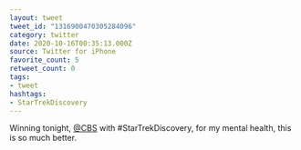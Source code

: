 ```yaml
---
layout: tweet
tweet_id: "1316900470305284096"
category: twitter
date: 2020-10-16T00:35:13.000Z
source: Twitter for iPhone
favorite_count: 5
retweet_count: 0
tags:
- tweet
hashtags:
- StarTrekDiscovery
---
```


Winning tonight, [@CBS](https://twitter.com/@CBS) with #StarTrekDiscovery, for my mental health, this is so much better.
